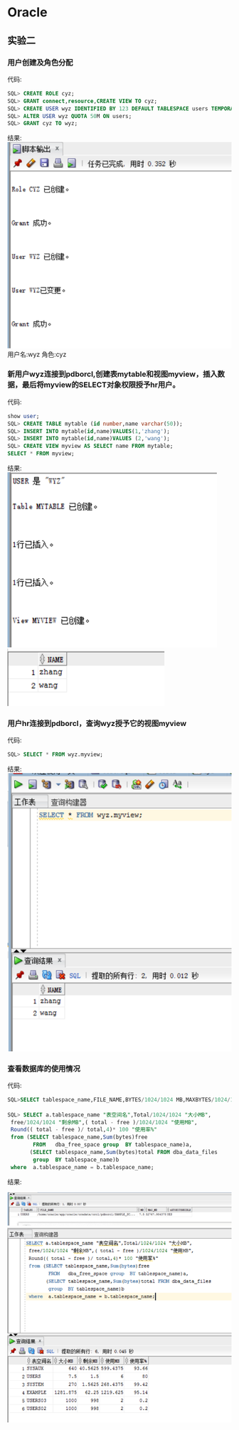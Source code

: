 # Oracle

## 实验二

### 用户创建及角色分配
代码:

```SQL
SQL> CREATE ROLE cyz;
SQL> GRANT connect,resource,CREATE VIEW TO cyz;
SQL> CREATE USER wyz IDENTIFIED BY 123 DEFAULT TABLESPACE users TEMPORARY TABLESPACE temp;
SQL> ALTER USER wyz QUOTA 50M ON users;
SQL> GRANT cyz TO wyz;
```
结果:
![result](https://github.com/fishccc/Oracle/blob/master/test2/1.png)
用户名:wyz
角色:cyz
### 新用户wyz连接到pdborcl,创建表mytable和视图myview，插入数据，最后将myview的SELECT对象权限授予hr用户。

代码:
```SQL
show user;
SQL> CREATE TABLE mytable (id number,name varchar(50));
SQL> INSERT INTO mytable(id,name)VALUES(1,'zhang');
SQL> INSERT INTO mytable(id,name)VALUES (2,'wang');
SQL> CREATE VIEW myview AS SELECT name FROM mytable;
SELECT * FROM myview;
```
结果:
![result](https://github.com/fishccc/Oracle/blob/master/test2/2-1.png)
![result](https://github.com/fishccc/Oracle/blob/master/test2/2-2.png)

### 用户hr连接到pdborcl，查询wyz授予它的视图myview
代码:
```SQL
SQL> SELECT * FROM wyz.myview;
```
结果:
![result](https://github.com/fishccc/Oracle/blob/master/test2/33.png)

### 查看数据库的使用情况
代码:
```SQL
SQL>SELECT tablespace_name,FILE_NAME,BYTES/1024/1024 MB,MAXBYTES/1024/1024 MAX_MB,autoextensible FROM dba_data_files  WHERE  tablespace_name='USERS';

SQL> SELECT a.tablespace_name "表空间名",Total/1024/1024 "大小MB",
 free/1024/1024 "剩余MB",( total - free )/1024/1024 "使用MB",
 Round(( total - free )/ total,4)* 100 "使用率%"
 from (SELECT tablespace_name,Sum(bytes)free
        FROM   dba_free_space group  BY tablespace_name)a,
       (SELECT tablespace_name,Sum(bytes)total FROM dba_data_files
        group  BY tablespace_name)b
 where  a.tablespace_name = b.tablespace_name;
```
结果:

![result](https://github.com/fishccc/Oracle/blob/master/test2/4-1.png)
![result](https://github.com/fishccc/Oracle/blob/master/test2/4-2.png)


